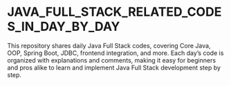 # JAVA_FULL_STACK_RELATED_CODES_IN_DAY_BY_DAY
This repository shares daily Java Full Stack codes, covering Core Java, OOP, Spring Boot, JDBC, frontend integration, and more. Each day’s code is organized with explanations and comments, making it easy for beginners and pros alike to learn and implement Java Full Stack development step by step.
